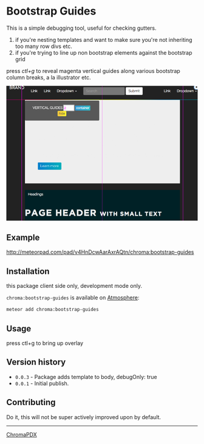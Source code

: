 # Bootstrap Guides

This is a simple debugging tool, useful for checking gutters.

1. if you're nesting templates and want to make sure you're not inheriting too many row divs etc.
2. if you're trying to line up non bootstrap elements against the bootstrap grid

press *ctl+g* to reveal magenta vertical guides along various bootstrap column breaks, a la illustrator etc.

![](https://raw.githubusercontent.com/ChromaPDX/meteor-bootstrap-guides/screenshots/img/2columns.png)

## Example

http://meteorpad.com/pad/v4HnDcwAarAxrAQtn/chroma:bootstrap-guides

## Installation

this package client side only, development mode only.

`chroma:bootstrap-guides` is available on [Atmosphere](https://atmospherejs.com/chroma/bootstrap-guides):

```bash
meteor add chroma:bootstrap-guides
```

## Usage

press ctl+g to bring up overlay

## Version history

- `0.0.3` - Package adds template to body, debugOnly: true      
- `0.0.1` - Initial publish.

## Contributing

Do it, this will not be super actively improved upon by default.

***

[ChromaPDX](http://github.com/ChromaPDX)
